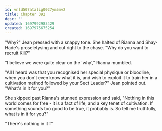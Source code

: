 ```yaml
---
id: vnld507atalig0027ym5mv2
title: Chapter 392
desc: ''
updated: 1697992983429
created: 1697975675254
---
```


"Why?" Jean pressed with a snappy tone. She halted of Rianna and Shay-Hade's proseletysing and cut right to the chase. "Why do you want to recruit Kili?"

"I believe we were quite clear on the 'why'," Rianna mumbled.

"All I heard was that you recognised her special physique or bloodline, when you don't even know what it is, and wish to exploit it to train her in a cultivation method followed by your Sect Leader?" Jean pointed out. "What's in it for you?"

She skipped past Rianna's stunned expression and said, "Nothing in this world comes for free - it is a fact of life, and a key tenet of cultivation. If something sounds too good to be true, it probably is. So tell me truthfully, what is in it for you?"

"There's nothing in it f"